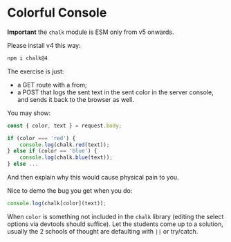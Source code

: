 # Colorful Console

**Important** the `chalk` module is ESM only from v5 onwards.

Please install v4 this way:

```bash
npm i chalk@4
```

The exercise is just:

- a GET route with a from;
- a POST that logs the sent text in the sent color in the server console, and sends it back to the browser as well.

You may show:

```js
const { color, text } = request.body;

if (color === 'red') {
    console.log(chalk.red(text));
} else if (color == 'blue') {
    console.log(chalk.blue(text));
} else ...
```

And then explain why this would cause physical pain to you.

Nice to demo the bug you get when you do:

```js
console.log(chalk[color](text));
```

When `color` is something not included in the `chalk` library (editing the select options via devtools should suffice). Let the students come up to a solution, usually the 2 schools of thought are defaulting with `||` or try/catch.